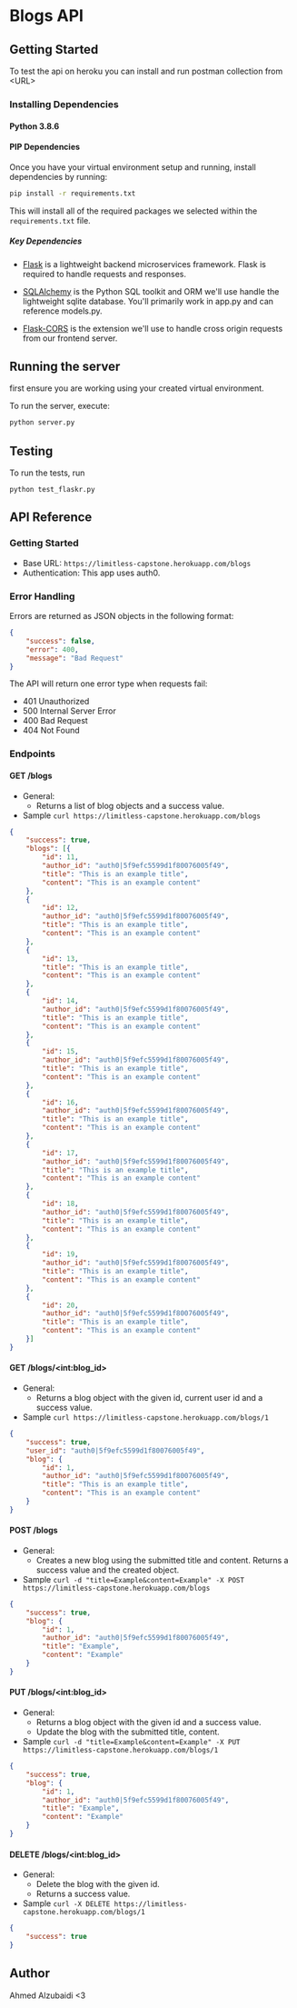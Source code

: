 # Blogs API
## Getting Started
To test the api on heroku you can install and run postman collection from \<URL>

### Installing Dependencies
#### Python 3.8.6
#### PIP Dependencies

Once you have your virtual environment setup and running, install dependencies by running:

```bash
pip install -r requirements.txt
```

This will install all of the required packages we selected within the `requirements.txt` file.

##### Key Dependencies

- [Flask](http://flask.pocoo.org/)  is a lightweight backend microservices framework. Flask is required to handle requests and responses.

- [SQLAlchemy](https://www.sqlalchemy.org/) is the Python SQL toolkit and ORM we'll use handle the lightweight sqlite database. You'll primarily work in app.py and can reference models.py. 

- [Flask-CORS](https://flask-cors.readthedocs.io/en/latest/#) is the extension we'll use to handle cross origin requests from our frontend server. 

## Running the server

first ensure you are working using your created virtual environment.

To run the server, execute:

```bash
python server.py
```

## Testing
To run the tests, run
```
python test_flaskr.py
```

## API Reference
### Getting Started
- Base URL: `https://limitless-capstone.herokuapp.com/blogs`
- Authentication: This app uses auth0.
### Error Handling
Errors are returned as JSON objects in the following format:
```json
{
    "success": false,
    "error": 400,
    "message": "Bad Request"
}
```
The API will return one error type when requests fail:
- 401 Unauthorized
- 500 Internal Server Error
- 400 Bad Request
- 404 Not Found
### Endpoints
#### GET /blogs
- General:
    - Returns a list of blog objects and a success value.
- Sample `curl https://limitless-capstone.herokuapp.com/blogs`
```json
{
    "success": true,
    "blogs": [{
        "id": 11,
        "author_id": "auth0|5f9efc5599d1f80076005f49",
        "title": "This is an example title",
        "content": "This is an example content"
    },
    {
        "id": 12,
        "author_id": "auth0|5f9efc5599d1f80076005f49",
        "title": "This is an example title",
        "content": "This is an example content"
    },
    {
        "id": 13,
        "title": "This is an example title",
        "content": "This is an example content"
    },
    {
        "id": 14,
        "author_id": "auth0|5f9efc5599d1f80076005f49",
        "title": "This is an example title",
        "content": "This is an example content"
    },
    {
        "id": 15,
        "author_id": "auth0|5f9efc5599d1f80076005f49",
        "title": "This is an example title",
        "content": "This is an example content"
    },
    {
        "id": 16,
        "author_id": "auth0|5f9efc5599d1f80076005f49",
        "title": "This is an example title",
        "content": "This is an example content"
    },
    {
        "id": 17,
        "author_id": "auth0|5f9efc5599d1f80076005f49",
        "title": "This is an example title",
        "content": "This is an example content"
    },
    {
        "id": 18,
        "author_id": "auth0|5f9efc5599d1f80076005f49",
        "title": "This is an example title",
        "content": "This is an example content"
    },
    {
        "id": 19,
        "author_id": "auth0|5f9efc5599d1f80076005f49",
        "title": "This is an example title",
        "content": "This is an example content"
    },
    {
        "id": 20,
        "author_id": "auth0|5f9efc5599d1f80076005f49",
        "title": "This is an example title",
        "content": "This is an example content"
    }]
}
```
#### GET /blogs/\<int:blog_id>
- General:
    - Returns a blog object with the given id, current user id and a success value.
- Sample `curl https://limitless-capstone.herokuapp.com/blogs/1`
```json
{
    "success": true,
    "user_id": "auth0|5f9efc5599d1f80076005f49",
    "blog": {
        "id": 1,
        "author_id": "auth0|5f9efc5599d1f80076005f49",
        "title": "This is an example title",
        "content": "This is an example content"
    }
}
```
#### POST /blogs
- General:
    - Creates a new blog using the submitted title and content. Returns a success value and the created object.
- Sample `curl -d "title=Example&content=Example" -X POST https://limitless-capstone.herokuapp.com/blogs`
```json
{
    "success": true,
    "blog": {
        "id": 1,
        "author_id": "auth0|5f9efc5599d1f80076005f49",
        "title": "Example",
        "content": "Example"
    }
}
```
#### PUT /blogs/\<int:blog_id>
- General:
    - Returns a blog object with the given id and a success value.
    - Update the blog with the submitted title, content.
- Sample `curl -d "title=Example&content=Example" -X PUT https://limitless-capstone.herokuapp.com/blogs/1`
```json
{
    "success": true,
    "blog": {
        "id": 1,
        "author_id": "auth0|5f9efc5599d1f80076005f49",
        "title": "Example",
        "content": "Example"
    }
}
```
#### DELETE /blogs/\<int:blog_id>
- General:
    - Delete the blog with the given id.
    - Returns a success value.
- Sample `curl -X DELETE https://limitless-capstone.herokuapp.com/blogs/1`
```json
{
    "success": true
}
```
## Author
Ahmed Alzubaidi <3

